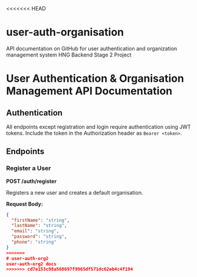 <<<<<<< HEAD
# user-auth-organisation
API documentation on GitHub for user authentication and organization management system HNG Backend Stage 2 Project

# User Authentication & Organisation Management API Documentation

## Authentication

All endpoints except registration and login require authentication using JWT tokens. Include the token in the Authorization header as `Bearer <token>`.

## Endpoints

### Register a User

**POST /auth/register**

Registers a new user and creates a default organisation.

**Request Body:**
```json
{
  "firstName": "string",
  "lastName": "string",
  "email": "string",
  "password": "string",
  "phone": "string"
}
=======
# user-auth-org2
user-auth-org2 docs
>>>>>>> cd7e153c98a568697f9965df571dc62eb4c4f194
